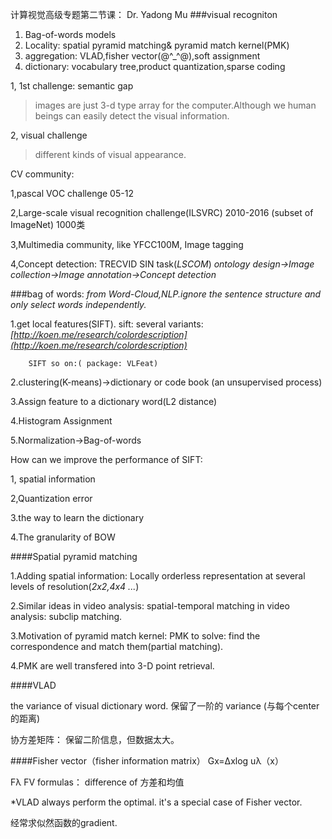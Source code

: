 计算视觉高级专题第二节课： 
Dr. Yadong Mu
###visual recogniton


1. Bag-of-words models
2. Locality: spatial pyramid matching& pyramid match kernel(PMK)
3. aggregation: VLAD,fisher vector(@^_^@),soft assignment
4. dictionary: vocabulary tree,product quantization,sparse coding


1, 1st challenge: semantic gap
    
> images are just 3-d type array for the computer.Although we human beings can easily detect the visual information.

2, visual challenge
> different kinds of visual appearance.

CV community:

1,pascal VOC challenge 05-12

2,Large-scale visual recognition challenge(ILSVRC) 2010-2016 (subset of ImageNet) 1000类

3,Multimedia community, like YFCC100M, Image tagging

4,Concept detection: TRECVID SIN task(*LSCOM*)
*ontology design->Image collection->Image annotation->Concept detection*

###bag of words: 
*from Word-Cloud,NLP.ignore the sentence structure and only select words independently.*

1.get local features(SIFT). sift: several variants: *[http://koen.me/research/colordescription](http://koen.me/research/colordescription)*

		SIFT so on:( package: VLFeat)

2.clustering(K-means)->dictionary or code book (an unsupervised process)

3.Assign feature to a dictionary word(L2 distance)

4.Histogram Assignment

5.Normalization->Bag-of-words

How can we improve the performance of SIFT:

1, spatial information

2,Quantization error

3.the way to learn the dictionary

4.The granularity of BOW


####Spatial pyramid matching 

1.Adding spatial information: Locally orderless representation at several levels of resolution(*2x2,4x4 ...*)

2.Similar ideas in video analysis: spatial-temporal matching in video analysis: subclip matching.

3.Motivation of pyramid match kernel: PMK to solve: find the correspondence and match them(partial matching).

4.PMK are well transfered into 3-D point retrieval.


####VLAD

the variance of visual dictionary word.  保留了一阶的 variance (与每个center的距离)

协方差矩阵： 保留二阶信息，但数据太大。

####Fisher vector（fisher information matrix）
Gx=Δxlog uλ（x）

Fλ   FV formulas： difference of 方差和均值

*VLAD always perform the optimal. it's a special case of Fisher vector.

经常求似然函数的gradient.
